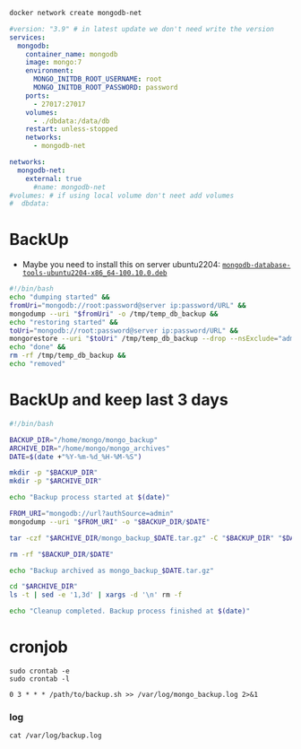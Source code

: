 ```bash
docker network create mongodb-net
```
```yml
#version: "3.9" # in latest update we don't need write the version
services:
  mongodb:
    container_name: mongodb
    image: mongo:7
    environment:
      MONGO_INITDB_ROOT_USERNAME: root
      MONGO_INITDB_ROOT_PASSWORD: password
    ports:
      - 27017:27017
    volumes:
      - ./dbdata:/data/db
    restart: unless-stopped
    networks:
      - mongodb-net

networks:
  mongodb-net:
    external: true
      #name: mongodb-net
#volumes: # if using local volume don't neet add volumes
#  dbdata:
```
# BackUp
* Maybe you need to install this on server ubuntu2204:
[`mongodb-database-tools-ubuntu2204-x86_64-100.10.0.deb`](https://www.mongodb.com/try/download/database-tools/releases/archive)
```sh
#!/bin/bash
echo "dumping started" &&
fromUri="mongodb://root:password@server ip:password/URL" &&
mongodump --uri "$fromUri" -o /tmp/temp_db_backup &&
echo "restoring started" &&
toUri="mongodb://root:password@server ip:password/URL" &&
mongorestore --uri "$toUri" /tmp/temp_db_backup --drop --nsExclude="admin.*" --nsExclude="config.*" --nsExclude="local.*" &&
echo "done" &&
rm -rf /tmp/temp_db_backup &&
echo "removed"
```
# BackUp and keep last 3 days
```sh
#!/bin/bash

BACKUP_DIR="/home/mongo/mongo_backup"
ARCHIVE_DIR="/home/mongo/mongo_archives"
DATE=$(date +"%Y-%m-%d_%H-%M-%S")

mkdir -p "$BACKUP_DIR"
mkdir -p "$ARCHIVE_DIR"

echo "Backup process started at $(date)"

FROM_URI="mongodb://url?authSource=admin"
mongodump --uri "$FROM_URI" -o "$BACKUP_DIR/$DATE"

tar -czf "$ARCHIVE_DIR/mongo_backup_$DATE.tar.gz" -C "$BACKUP_DIR" "$DATE"

rm -rf "$BACKUP_DIR/$DATE"

echo "Backup archived as mongo_backup_$DATE.tar.gz"

cd "$ARCHIVE_DIR"
ls -t | sed -e '1,3d' | xargs -d '\n' rm -f

echo "Cleanup completed. Backup process finished at $(date)"
```
# cronjob
```
sudo crontab -e
sudo crontab -l
```
```
0 3 * * * /path/to/backup.sh >> /var/log/mongo_backup.log 2>&1
```
### log
```
cat /var/log/backup.log
```
